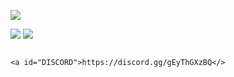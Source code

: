![](https://cdn.discordapp.com/attachments/1127744068693282877/1129811640464965632/artofwar-titre.png)

![](https://cdn.discordapp.com/attachments/1127744068693282877/1129649116851490826/RULES.png)
![](https://cdn.discordapp.com/attachments/1127744068693282877/1129823807494967326/artofwar-NO_FFA.png)








                                                                                <a id="DISCORD">https://discord.gg/gEyThGXzBQ</>
